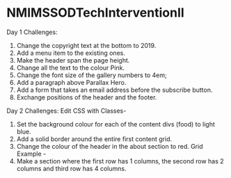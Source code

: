 # NMIMSSODTechInterventionII

Day 1 Challenges: 
1. Change the copyright text at the bottom to 2019.
2. Add a menu item to the existing ones.
3. Make the header span the page height. 
4. Change all the text to the colour Pink.
5. Change the font size of the gallery numbers to 4em;
6. Add a paragraph above Parallax Hero.
7. Add a form that takes an email address before the subscribe button. 
8. Exchange positions of the header and the footer.

Day 2 Challenges: 
Edit CSS with Classes- 
1. Set the background colour for each of the content divs (food) to light blue. 
2. Add a solid border around the entire first content grid. 
3. Change the colour of the header in the about section to red. 
Grid Example - 
4. Make a section where the first row has 1 columns, the second row has 2 columns and third row has 4 columns. 
